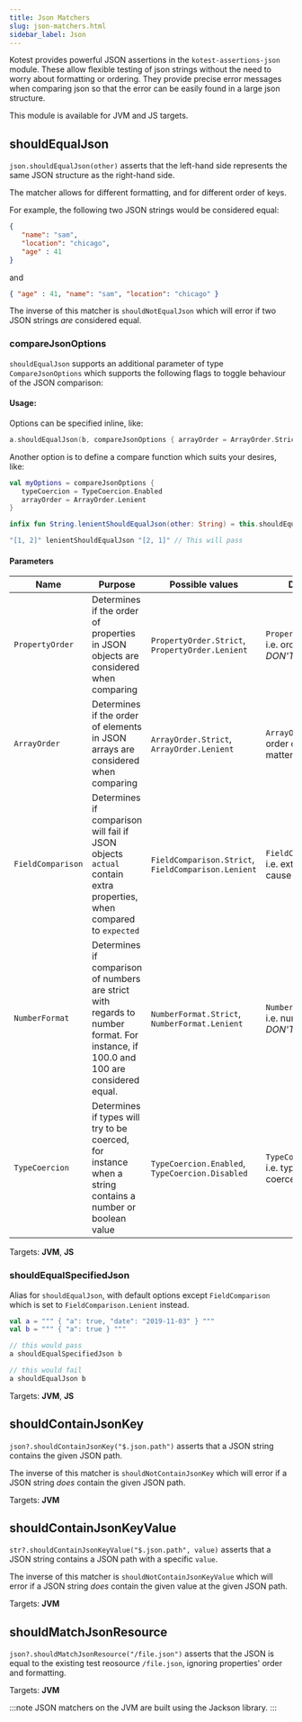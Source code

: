 ```yaml
---
title: Json Matchers
slug: json-matchers.html
sidebar_label: Json
---
```


Kotest provides powerful JSON assertions in the `kotest-assertions-json` module.
These allow flexible testing of json strings without the need to worry about formatting or ordering.
They provide precise error messages when comparing json so that the error can be easily found in a large json structure.

This module is available for JVM and JS targets.

## shouldEqualJson

`json.shouldEqualJson(other)` asserts that the left-hand side represents the same
JSON structure as the right-hand side.

The matcher allows for different formatting, and for different order of keys.

For example, the following two JSON strings would be considered equal:

```json
{
   "name": "sam",
   "location": "chicago",
   "age" : 41
}
```

and

```json
{ "age" : 41, "name": "sam", "location": "chicago" }
```

The inverse of this matcher is `shouldNotEqualJson` which will error if two JSON strings
_are_ considered equal.

### compareJsonOptions
`shouldEqualJson` supports an additional parameter of type `CompareJsonOptions` which supports the following flags to toggle behaviour of the JSON comparison:

#### Usage:

Options can be specified inline, like:
```kotlin
a.shouldEqualJson(b, compareJsonOptions { arrayOrder = ArrayOrder.Strict })
```

Another option is to define a compare function which suits your desires, like:
```kotlin
val myOptions = compareJsonOptions {
   typeCoercion = TypeCoercion.Enabled
   arrayOrder = ArrayOrder.Lenient
}

infix fun String.lenientShouldEqualJson(other: String) = this.shouldEqualJson(other, myOptions)

"[1, 2]" lenientShouldEqualJson "[2, 1]" // This will pass
```

#### Parameters
| Name  | Purpose  | Possible values | Default value |
|---|---|---|---|
| `PropertyOrder`  | Determines if the order of properties in JSON objects are considered when comparing | `PropertyOrder.Strict`, `PropertyOrder.Lenient`  |  `PropertyOrder.Lenient`, i.e. order of properties *DON'T* matter  |
| `ArrayOrder`  | Determines if the order of elements in JSON arrays are considered when comparing | `ArrayOrder.Strict`, `ArrayOrder.Lenient`  | `ArrayOrder.Strict`, i.e. order of elements *DO* matter |
| `FieldComparison`  | Determines if comparison will fail if JSON objects `actual` contain extra properties, when compared to `expected`  | `FieldComparison.Strict`, `FieldComparison.Lenient` | `FieldComparison.Strict`, i.e. extra properties will cause inequality |
| `NumberFormat`  | Determines if comparison of numbers are strict with regards to number format. For instance, if 100.0 and 100 are considered equal.  | `NumberFormat.Strict`, `NumberFormat.Lenient`  | `NumberFormat.Lenient`, i.e. number formats *DON'T* matter  |
| `TypeCoercion` | Determines if types will try to be coerced, for instance when a string contains a number or boolean value  | `TypeCoercion.Enabled`, `TypeCoercion.Disabled`  | `TypeCoercion.Disabled`, i.e. types will *NOT* be coerced  |

Targets: **JVM**, **JS**

### shouldEqualSpecifiedJson
Alias for `shouldEqualJson`, with default options except `FieldComparison` which is set to `FieldComparison.Lenient` instead.

```kotlin
val a = """ { "a": true, "date": "2019-11-03" } """
val b = """ { "a": true } """

// this would pass
a shouldEqualSpecifiedJson b

// this would fail
a shouldEqualJson b
```

Targets: **JVM**, **JS**

## shouldContainJsonKey

`json?.shouldContainJsonKey("$.json.path")` asserts that a JSON string contains the given JSON path.

The inverse of this matcher is `shouldNotContainJsonKey` which will error if a JSON string _does_ contain the given JSON path.

Targets: **JVM**

## shouldContainJsonKeyValue

`str?.shouldContainJsonKeyValue("$.json.path", value)` asserts that a JSON string contains a JSON path with a specific `value`.

The inverse of this matcher is `shouldNotContainJsonKeyValue` which will error if a JSON string _does_ contain the given value at the given JSON path.

Targets: **JVM**

## shouldMatchJsonResource

`json?.shouldMatchJsonResource("/file.json")` asserts that the JSON is equal to the existing test reosource `/file.json`, ignoring properties' order and formatting.

Targets: **JVM**

:::note
JSON matchers on the JVM are built using the Jackson library.
:::
